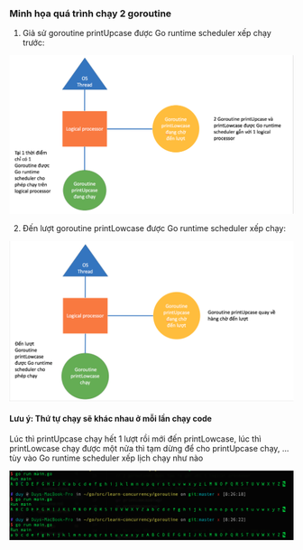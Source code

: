 ### Minh họa quá trình chạy 2 goroutine

1. Giả sử goroutine printUpcase được Go runtime scheduler xếp chạy trước:

![Goroutine printUpcase được xếp chạy trước](img/routine-1.png?raw=true "Goroutine printUpcase được xếp chạy trước, còn goroutine printLowcase ở trong hàng chờ")

2. Đến lượt goroutine printLowcase được Go runtime scheduler xếp chạy:

![Đến lượt goroutine printLowcase được Go runtime scheduler xếp chạy](img/routine-2.png?raw=true "Đến lượt chạy của goroutine printLowcase")

#### Lưu ý: Thứ tự chạy sẽ khác nhau ở mỗi lần chạy code

Lúc thì printUpcase chạy hết 1 lượt rồi mới đến printLowcase, lúc thì printLowcase chạy được một nửa thì tạm dừng để cho printUpcase chạy, ... tùy vào Go runtime scheduler xếp lịch chạy như nào

![Thứ tự chạy khác nhau ở mỗi lần chạy code](img/routine-3.png?raw=true "Thứ tự chạy khác nhau ở mỗi lần chạy code")